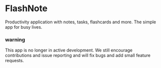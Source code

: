 # FlashNote
Productivity application with notes, tasks, flashcards and more. The simple app for busy lives.

### warning
This app is no longer in active development. We still encourage contributions and issue reporting and will fix bugs and add small feature requests.
